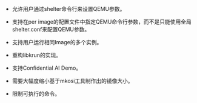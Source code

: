 - 允许用户通过shelter命令行来设置QEMU参数。

- 支持在per image的配置文件中指定QEMU命令行参数，而不是只能使用全局shelter.conf来配置QEMU参数。

- 支持用户运行相同Image的多个实例。

- 重构libkrun的实现。

- 支持Confidential AI Demo。

- 需要大幅度缩小基于mkosi工具制作出的镜像大小。

- 限制可执行的命令。
